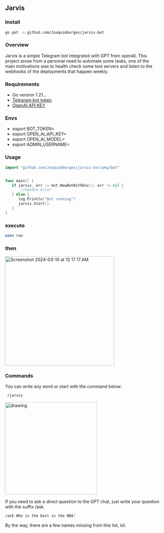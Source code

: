 ## Jarvis
### Install
```bash
go get -u github.com/Joaquimborges/jarvis-bot
```

### Overview
Jarvis is a simple Telegram bot integrated with GPT from openAI.
This project arose from a personal need to automate some tasks, 
one of the main motivations was to health check some test servers and 
listen to the webhooks of the deployments that happen weekly.

### Requirements
- Go version 1.21...
- [Telegram bot token](https://core.telegram.org/bots/api)
- [OpenAI API KEY](https://platform.openai.com/api-keys)

### Envs
 - export BOT_TOKEN=
 - export OPEN_AI_API_KEY=
 - export OPEN_AI_MODEL=
 - export ADMIN_USERNAME=

### Usage
```go
import "github.com/Joaquimborges/jarvis-bot/pkg/bot"


func main() {
   if jarvis, err := bot.NewBotWithEnv(); err != nil {
       //handle error 
   } else {
      log.Println("Bot running")
      jarvis.Start()
   }
}
```
### execute
```bash
make run
```
### then
<img width="355" alt="Screenshot 2024-03-10 at 12 17 17 AM" src="https://github.com/Joaquimborges/Jarvis-bot/assets/57245781/11ae307e-3e3d-42d2-9558-50a8bd01cd8f">

### Commands
You can write any word or start with the command below:
```sh
 /jarvis
```
<img src="https://github.com/Joaquimborges/Jarvis-bot/assets/57245781/571de568-e2c3-4615-a8d4-334b1fb12707" alt="drawing" width="300"/>

If you need to ask a direct question to the GPT chat, just write your question with the suffix /ask.
```bash
/ask Who is the best in the NBA?
```

By the way, there are a few names missing from this list, lol.

